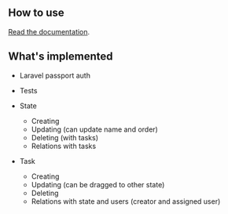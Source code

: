 

## How to use

[Read the documentation](https://danielyandev.gitbook.io/kanban).


## What's implemented

- Laravel passport auth
- Tests
- State
    - Creating
    - Updating (can update name and order)
    - Deleting (with tasks)
    - Relations with tasks

- Task
    - Creating
    - Updating (can be dragged to other state)
    - Deleting
    - Relations with state and users (creator and assigned user)

